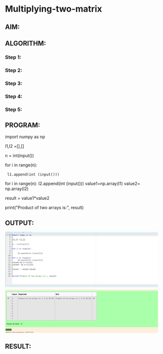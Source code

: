 # Multiplying-two-matrix

## AIM:

## ALGORITHM:

### Step 1:
### Step 2:
### Step 3:
### Step 4:
### Step 5:

## PROGRAM: 
import numpy as np

l1,l2 =[],[]

n = int(input())

for i in range(n):

     l1.append(int (input()))

for i in range(n):
     l2.append(int (input()))
value1=np.array(l1)
value2= np.array(l2)

result = value1*value2


print("Product of two arrays is:", result)

## OUTPUT:
![](manoj21.png)

## RESULT:

